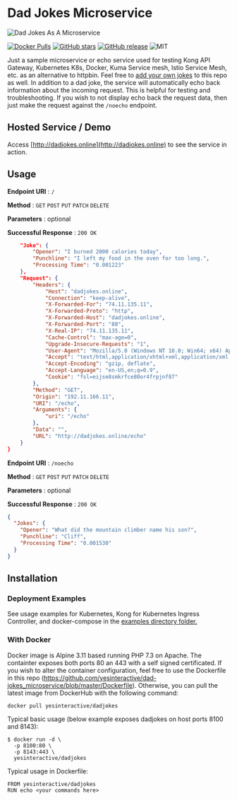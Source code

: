# Dad Jokes Microservice #
![Dad Jokes As A Microservice](https://raw.githubusercontent.com/yesinteractive/dad-jokes_microservice/master/public/dadjokes-microservice.png)

[![Docker Pulls](https://img.shields.io/docker/pulls/yesinteractive/dadjokes?style=for-the-badge)](https://hub.docker.com/r/yesinteractive/dadjokes) 
[![GitHub stars](https://img.shields.io/github/stars/yesinteractive/dad-jokes_microservice?style=for-the-badge)](https://github.com/yesinteractive/dad-jokes_microservice) 
[![GitHub release](https://img.shields.io/github/release/yesinteractive/dad-jokes_microservice?style=for-the-badge)](https://github.com/yesinteractive/dad-jokes_microservice) 
![MIT](https://img.shields.io/badge/license-MIT-green?style=for-the-badge)



Just a sample microservice or echo service used for testing Kong API Gateway, Kubernetes K8s, Docker, 
Kuma Service mesh, Istio Service Mesh, etc. as an alternative to httpbin. Feel free 
to [add your own jokes](https://github.com/yesinteractive/dad-jokes_microservice/blob/master/controllers/jokes.txt) 
to this repo as well. In addition to a dad joke, the service will automatically echo back information about the 
incoming request. This is helpful for testing and troubleshooting. If you wish to not display echo back the request 
data, then just make the request against the `/noecho` endpoint. 

## Hosted Service / Demo ##

Access [http://dadjokes.online](http://dadjokes.online) to see the service in action.

## Usage ##

**Endpoint URI** : `/`

**Method** : `GET` `POST` `PUT` `PATCH` `DELETE`

**Parameters** : optional

**Successful Response** : `200 OK`

```json
    "Joke": {
        "Opener": "I burned 2000 calories today",
        "Punchline": "I left my food in the oven for too long.",
        "Processing Time": "0.001223"
    },
    "Request": {
        "Headers": {
            "Host": "dadjokes.online",
            "Connection": "keep-alive",
            "X-Forwarded-For": "74.11.135.11",
            "X-Forwarded-Proto": "http",
            "X-Forwarded-Host": "dadjokes.online",
            "X-Forwarded-Port": "80",
            "X-Real-IP": "74.11.135.11",
            "Cache-Control": "max-age=0",
            "Upgrade-Insecure-Requests": "1",
            "User-Agent": "Mozilla/5.0 (Windows NT 10.0; Win64; x64) AppleWebKit/537.36 (KHTML, like Gecko) Chrome/83.0.4103.61 Safari/537.36",
            "Accept": "text/html,application/xhtml+xml,application/xml;q=0.9,image/webp,image/apng,*/*;q=0.8,application/signed-exchange;v=b3;q=0.9",
            "Accept-Encoding": "gzip, deflate",
            "Accept-Language": "en-US,en;q=0.9",
            "Cookie": "fsl=eijse8smkrfce80or4frpjnf87"
        },
        "Method": "GET",
        "Origin": "192.11.166.11",
        "URI": "/echo",
        "Arguments": {
            "uri": "/echo"
        },
        "Data": "",
        "URL": "http://dadjokes.online/echo"
    }
}
```

**Endpoint URI** : `/noecho`

**Method** : `GET` `POST` `PUT` `PATCH` `DELETE`

**Parameters** : optional

**Successful Response** : `200 OK`

```json
{
  "Jokes": {
    "Opener": "What did the mountain climber name his son?",
    "Punchline": "Cliff",
    "Processing Time": "0.001530"
  }
}
```

## Installation ##

### Deployment Examples ###

See usage examples for Kubernetes, Kong for Kubernetes Ingress Controller, and docker-compose in the [examples directory folder.](https://github.com/yesinteractive/dad-jokes_microservice/blob/master/examples)

### With Docker ###

Docker image is Alpine 3.11 based running PHP 7.3 on Apache. The containter exposes both ports 80 an 443 with a self signed certificated. If you wish to alter the container configuration, feel free to use the Dockerfile in this repo (https://github.com/yesinteractive/dad-jokes_microservice/blob/master/Dockerfile). Otherwise, you can pull the latest image from DockerHub with the following command:
```
docker pull yesinteractive/dadjokes
```
Typical basic usage (below example exposes dadjokes on host ports 8100 and 8143):

```
$ docker run -d \
  -p 8100:80 \
  -p 8143:443 \
  yesinteractive/dadjokes
```

Typical usage in Dockerfile:

```
FROM yesinteractive/dadjokes
RUN echo <your commands here>
```


